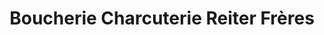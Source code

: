 ---
title: "Boucherie Charcuterie Reiter Frères"
url: /baigneux-les-juifs/boucherie-charcuterie-reiter-freres/
shop: boucherie
---